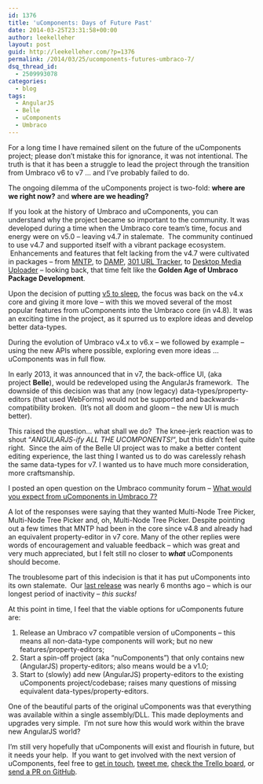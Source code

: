 ```yaml
---
id: 1376
title: 'uComponents: Days of Future Past'
date: 2014-03-25T23:31:58+00:00
author: leekelleher
layout: post
guid: http://leekelleher.com/?p=1376
permalink: /2014/03/25/ucomponents-futures-umbraco-7/
dsq_thread_id:
  - 2509993078
categories:
  - blog
tags:
  - AngularJS
  - Belle
  - uComponents
  - Umbraco
---
```

For a long time I have remained silent on the future of the uComponents project; please don&#8217;t mistake this for ignorance, it was not intentional. The truth is that it has been a struggle to lead the project through the transition from Umbraco v6 to v7 &#8230; and I&#8217;ve probably failed to do.

The ongoing dilemma of the uComponents project is two-fold: **where are we right now?** and **where are we heading?**

If you look at the history of Umbraco and uComponents, you can understand why the project became so important to the community. It was developed during a time when the Umbraco core team&#8217;s time, focus and energy were on v5.0 &#8211; leaving v4.7 in stalemate.  The community continued to use v4.7 and supported itself with a vibrant package ecosystem.  Enhancements and features that felt lacking from the v4.7 were cultivated in packages &#8211; from [MNTP](http://our.umbraco.org/projects/backoffice-extensions/ucomponents), to [DAMP](http://our.umbraco.org/projects/backoffice-extensions/digibiz-advanced-media-picker), [301 URL Tracker](http://our.umbraco.org/projects/developer-tools/301-url-tracker), to [Desktop Media Uploader](http://our.umbraco.org/projects/website-utilities/desktop-media-uploader) &#8211; looking back, that time felt like the **Golden Age of Umbraco Package Development**.

Upon the decision of putting [v5 to sleep](http://umbraco.com/follow-us/blog-archive/2012/6/13/v5-rip.aspx), the focus was back on the v4.x core and giving it more love &#8211; with this we moved several of the most popular features from uComponents into the Umbraco core (in v4.8). It was an exciting time in the project, as it spurred us to explore ideas and develop better data-types.

During the evolution of Umbraco v4.x to v6.x &#8211; we followed by example &#8211; using the new APIs where possible, exploring even more ideas &#8230; uComponents was in full flow.

In early 2013, it was announced that in v7, the back-office UI, (aka project **Belle**), would be redeveloped using the AngularJs framework.  The downside of this decision was that any (now legacy) data-types/property-editors (that used WebForms) would not be supported and backwards-compatibility broken.  (It&#8217;s not all doom and gloom &#8211; the new UI is much better).

This raised the question&#8230; what shall we do?  The knee-jerk reaction was to shout &#8220;_ANGULARJS-ify ALL THE UCOMPONENTS!_&#8220;, but this didn&#8217;t feel quite right.  Since the aim of the Belle UI project was to make a better content editing experience, the last thing I wanted us to do was carelessly rehash the same data-types for v7. I wanted us to have much more consideration, more craftsmanship.

I posted an open question on the Umbraco community forum &#8211; [What would you expect from uComponents in Umbraco 7?](http://our.umbraco.org/projects/backoffice-extensions/ucomponents/questionssuggestions/46392-uComponents-v7-Expectations)

A lot of the responses were saying that they wanted Multi-Node Tree Picker, Multi-Node Tree Picker and, oh, Multi-Node Tree Picker. Despite pointing out a few times that MNTP had been in the core since v4.8 and already had an equivalent property-editor in v7 core. Many of the other replies were words of encouragement and valuable feedback &#8211; which was great and very much appreciated, but I felt still no closer to _**what**_ uComponents should become.

The troublesome part of this indecision is that it has put uComponents into its own stalemate.  Our [last release](https://ucomponents.codeplex.com/releases/view/97718) was nearly 6 months ago &#8211; which is our longest period of inactivity &#8211; _this sucks!_

At this point in time, I feel that the viable options for uComponents future are:

  1. Release an Umbraco v7 compatible version of uComponents &#8211; this means all non-data-type components will work; but no new features/property-editors;
  2. Start a spin-off project (aka &#8220;nuComponents&#8221;) that only contains new (AngularJS) property-editors; also means would be a v1.0;
  3. Start to (slowly) add new (AngularJS) property-editors to the existing uComponents project/codebase; raises many questions of missing equivalent data-types/property-editors.

One of the beautiful parts of the original uComponents was that everything was available within a single assembly/DLL. This made deployments and upgrades very simple.  I&#8217;m not sure how this would work within the brave new AngularJS world?

I&#8217;m still very hopefully that uComponents will exist and flourish in future, but it needs your help.  If you want to get involved with the next version of uComponents, feel free to [get in touch](http://leekelleher.com/contact/), [tweet me](https://twitter.com/leekelleher), [check the Trello board](https://trello.com/b/drlQKsCF/v7-development), or [send a PR on GitHub](https://github.com/uComponents/uComponents/tree/dev-7.0.0).